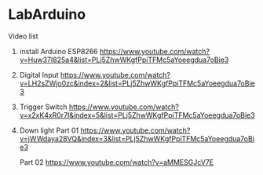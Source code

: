 # LabArduino

Video list

1. install Arduino ESP8266
  https://www.youtube.com/watch?v=Huw37I825a4&list=PLj5ZhwWKgfPpiTFMc5aYoeegdua7oBie3
  
  
2. Digital Input
   https://www.youtube.com/watch?v=LH2sZWjo0zc&index=2&list=PLj5ZhwWKgfPpiTFMc5aYoeegdua7oBie3
   
   
3. Trigger Switch
    https://www.youtube.com/watch?v=x2xK4xR0r7I&index=5&list=PLj5ZhwWKgfPpiTFMc5aYoeegdua7oBie3
    
    
4. Down light 
    Part 01
    https://www.youtube.com/watch?v=jWWdaya28VQ&index=3&list=PLj5ZhwWKgfPpiTFMc5aYoeegdua7oBie3
    
    Part 02
    https://www.youtube.com/watch?v=aMMESGJcV7E
